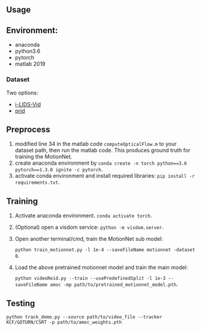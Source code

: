 Usage
--

## Environment:
- anaconda
- python3.6
- pytorch
- matlab 2019

### Dataset

Two options: 
- [i-LIDS-Vid](http://www.eecs.qmul.ac.uk/~xiatian/iLIDS-VID/iLIDS-VID.tar)
- [prid](https://files.icg.tugraz.at/f/6ab7e8ce8f/?raw=1)

## Preprocess

1. modified line 34 in the matlab code `computeOpticalFlow.m` 
to your dataset path, then run the matlab code. This produces ground truth for training the MotionNet.
2. create anaconda environment by `conda create -n torch python==3.6 pytorch==1.3.0 ignite -c pytorch`.
3. activate conda environment and install required libraries: `pip install -r requirements.txt`.

## Training

1. Activate anaconda environment. `conda activate torch`.
2. (Optional) open a visdom service: `python -m visdom.server`.
3. Open another terminal/cmd, train the MotionNet sub model: 

   `python train_motionnet.py -l 1e-4 --saveFileName motionnet -dataset 0`.
   
4. Load the above pretrained motionnet model and train the main model:

   `python videoReid.py --train --usePredefinedSplit -l 1e-3 --saveFileName amoc -mp path/to/pretrained_motionnet_model.pth`.
   
## Testing

`python track_demo.py --source path/to/video_file --tracker KCF/GOTURN/CSRT -p path/to/amoc_weights.pth`